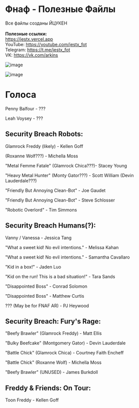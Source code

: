 # Фнаф - Полезные Файлы
Все файлы созданы ЙЦУКЕН
<br><br>
**Полезные ссылки:**
<br>
https://jestx.vercel.app
<br>
YouTube: https://youtube.com/jestx_fot
<br>
Telegram: https://t.me/jestx_fot
<br>
VK: https://vk.com/arkins

![image](https://user-images.githubusercontent.com/87380272/134428356-4a9e1294-28bf-4891-8001-63850ea3e0a2.png)

![image](https://user-images.githubusercontent.com/87380272/134942326-d81df959-2212-4d66-88db-760331cf5423.png)


# Голоса

Penny Balfour - ???

Leah Voysey - ???

## Security Breach Robots:
Glamrock Freddy (likely) - Kellen Goff

(Roxanne Wolf???) - Michella Moss

"Metal Femme Fatale" (Glamrock Chica???)- Stacey Young

"Heavy Metal Hunter" (Monty Gator???) - Scott William (Devin Lauderdale???)

"Friendly But Annoying Clean-Bot" - Joe Gaudet

"Friendly But Annoying Clean-Bot" - Steve Schlosser

"Robotic Overlord" - Tim Simmons

## Security Breach Humans(?):
Vanny / Vanessa - Jessica Tang

"What a sweet kid! No evil intentions." - Melissa Kahan

"What a sweet kid! No evil intentions." - Samantha Cavallaro

"Kid in a box!" - Jaden Luo

"Kid on the run! This is a bad situation!" - Tara Sands

"Disappointed Boss" - Conrad Solomon

"Disappointed Boss" - Matthew Curtis

??? (May be for FNAF AR) - PJ Heywood

## Security Breach: Fury's Rage:
"Beefy Brawler" (Glamrock Freddy) - Matt Ellis

"Bulky Beefcake" (Montgomery Gator) - Devin Lauderdale

"Battle Chick" (Glamrock Chica) - Courtney Faith Encheff

"Battle Chick" (Roxanne Wolf) - Michella Moss

"Beefy Brawler" (UNUSED) - James Burkdoll

## Freddy & Friends: On Tour:
Toon Freddy - Kellen Goff
